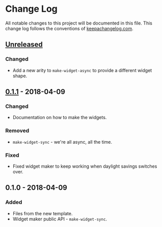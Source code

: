 # Change Log
All notable changes to this project will be documented in this file. This change log follows the conventions of [keepachangelog.com](http://keepachangelog.com/).

## [Unreleased]
### Changed
- Add a new arity to `make-widget-async` to provide a different widget shape.

## [0.1.1] - 2018-04-09
### Changed
- Documentation on how to make the widgets.

### Removed
- `make-widget-sync` - we're all async, all the time.

### Fixed
- Fixed widget maker to keep working when daylight savings switches over.

## 0.1.0 - 2018-04-09
### Added
- Files from the new template.
- Widget maker public API - `make-widget-sync`.

[Unreleased]: https://github.com/your-name/clojure-tic-tac-toe/compare/0.1.1...HEAD
[0.1.1]: https://github.com/your-name/clojure-tic-tac-toe/compare/0.1.0...0.1.1
